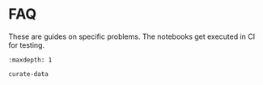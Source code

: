 # FAQ

These are guides on specific problems. The notebooks get executed in CI for testing.

```{toctree}
:maxdepth: 1

curate-data
```
